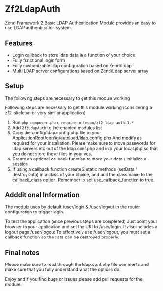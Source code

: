 Zf2LdapAuth
===========

Zend Framework 2 Basic LDAP Authentication Module provides an easy to use LDAP authentication system.

## Features
- Login callback to store ldap data in a function of your choice.
- Fully functional login form
- Fully customizable ldap configuration based on Zend\Ldap
- Multi LDAP server configurations based on Zend\Ldap server array

## Setup

The following steps are necessary to get this module working

Following steps are necessary to get this module working (considering a zf2-skeleton or very similar application)

  1. Run `php composer.phar require nitecon/zf2-ldap-auth:1.*`
  2. Add `Zf2LdapAuth` to the enabled modules list
  3. Copy the config/ldap.config.php file to your ApplicationRoot/config/autoload/ldap.config.php
     And modify as required for your installation.  Please make sure to move passwords for ldap servers etc
     out of the ldap.conf.php and into your local.php so that you do not store these files in your vcs.
  4. Create an optional callback function to store your data / initialize a session
  5. If using a callback function create 2 static methods (setData / destroyData) in a class of your choice,
     and add the class name to the callback_class option.  Remember to set use_callback_function to true.

## Addditional Information

The module uses by default /user/login & /user/logout in the router configuration to trigger login.

To test the application (once previous steps are completed) Just point your browser to your application and 
set the URI to /user/login.  It also includes a logout page /user/logout  To effectively use /user/logout, you
must set a callback function so the cata can be destroyed properly.

## Final notes

Please make sure to read through the ldap.conf.php file comments and make sure that you fully understand what the options do.

Enjoy and if you find bugs or issues please add pull requests for the module.
